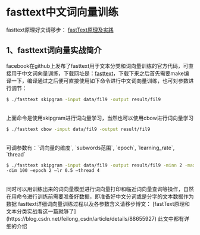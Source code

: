 fasttext中文词向量训练
==========
fasttext原理好文请移步：
[fastText原理及实践](https://zhuanlan.zhihu.com/p/32965521)<br>


1、fasttext词向量实战简介
-------------
facebook在github上发布了fasttext用于文本分类和词向量训练的官方代码，可直接用于中文词向量训练，下载网址是：[fasttext](https://github.com/facebookresearch/fastText)，下载下来之后首先需要make编译一下，编译通过之后便可直接使用如下命令进行中文词向量训练，也可对参数进行调节：<br>

```Bash
$ ./fasttext skipgram -input data/fil9 -output result/fil9
```
<br>
上面命令是使用skipgram进行词向量学习，当然也可以使用cbow进行词向量学习<br>


```Bash
$ ./fasttext cbow -input data/fil9 -output result/fil9
```
<br>
可调参数有：`词向量的维度`, `subwords范围`, `epoch`, `learning_rate`, `thread` <br>

```Bash
$ ./fasttext skipgram -input data/fil9 -output result/fil9 -minn 2 -maxn 5 
-dim 100 –epoch 2 –lr 0.5 –thread 4
```
<br>
同时可以用训练出来的词向量模型进行词向量打印和临近词向量查询等操作，自然在用命令进行训练前需要准备好数据，即准备好中文分词或是分字的文本数据作为数据
fasttext详细词向量训练过程以及各参数含义请移步博文：
[fastText原理和文本分类实战看这一篇就够了](https://blog.csdn.net/feilong_csdn/article/details/88655927)
此文中都有详细的介绍
